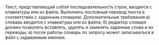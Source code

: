 Текст, представляющий собой последовательность строк, вводится с клавиатуры или из файла. Выполнить пословный перевод текста в соответствии с заданным словарем. Дополнительные требования:а) словарь вводится с клавиатуры или из файла; б) редактор словаря должен позволять вставлять, удалять и заменять заданные слова и их переводы; в) после работы словарь по запросу может записываться в файл с задаваемым именем.
